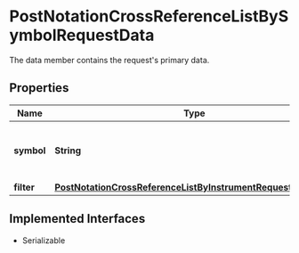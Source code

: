 

# PostNotationCrossReferenceListBySymbolRequestData

The data member contains the request's primary data.

## Properties

Name | Type | Description | Notes
------------ | ------------- | ------------- | -------------
**symbol** | **String** | Market-specific code to identify a notation. | 
**filter** | [**PostNotationCrossReferenceListByInstrumentRequestDataFilter**](PostNotationCrossReferenceListByInstrumentRequestDataFilter.md) |  |  [optional]


## Implemented Interfaces

* Serializable


